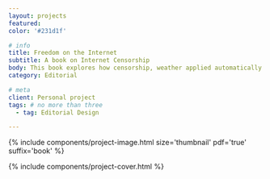 ```yaml
---
layout: projects
featured: 
color: '#231d1f'

# info
title: Freedom on the Internet
subtitle: A book on Internet Censorship
body: This book explores how censorship, weather applied automatically by the author, or carried out by countries and organisation affect the web and our daily lives. 
category: Editorial

# meta
client: Personal project
tags: # no more than three
  - tag: Editorial Design

---
```


{% include components/project-image.html 
  size='thumbnail'
  pdf='true'
  suffix='book'
%}

{% include components/project-cover.html %}